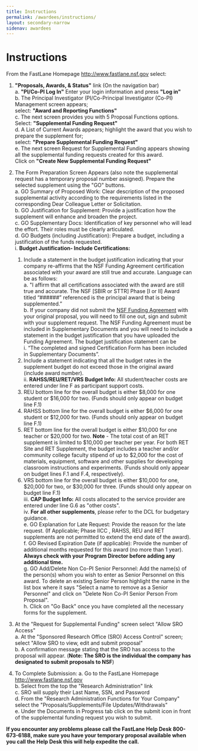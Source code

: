 ```yaml
---
title: Instructions
permalink: /awardees/instructions/
layout: secondary-narrow
sidenav: awardees
---
```

# Instructions

From the FastLane Homepage http://www.fastlane.nsf.gov select:

1. **"Proposals, Awards, & Status"** link (On the navigation bar)  
  a. **"PI/Co-PI Log In"** Enter your login information and press **"Log in"**  
    b. The Principal Investigator (PI/Co-Principal Investigator (Co-PI) Management screen appears;   
    select: **"Award and Reporting Functions"**  
    c. The next screen provides you with 5 Proposal Functions options.
Select: **"Supplemental Funding Request"**  
    d. A List of Current Awards appears; highlight the award that you wish to prepare the supplement for;   
    select: **"Prepare Supplemental Funding Request"**    
    e. The next screen Request for Supplemental Funding appears showing all the supplemental funding requests created for this award.  
    Click on **"Create New Supplemental Funding Request"**    

2. The Form Preparation Screen Appears (also note the supplemental request has a temporary proposal number assigned). Prepare the selected supplement using the "GO" buttons.  
  a. GO Summary of Proposed Work: Clear description of the proposed supplemental activity according to the requirements listed in the corresponding Dear Colleague Letter or Solicitation.  
  b. GO Justification for Supplement: Provide a justification how the supplement will enhance and broaden the project.  
  c. GO Supplementary Docs: Identification of key personnel who will lead the effort. Their roles must be clearly articulated.  
  d. GO Budgets (including Justification): Prepare a budget, including a justification of the funds requested.  
      i. **Budget Justification- Include Certifications:**  
      1. Include a statement in the budget justification indicating that your company re-affirms that the NSF Funding Agreement certification associated with your award are still true and accurate. Language can be as follows:  
        a. "I affirm that all certifications associated with the award are still true and accurate. The NSF [SBIR or STTR] Phase [I or II] Award titled “######” referenced is the principal award that is being supplemented.”     
        b. If your company did not submit the [NSF Funding Agreement]({{site.baseurl}}/assets/files/awardees/SBIR_STTR_Funding_Agreement.pdf) with your original proposal, you will need to fill one out, sign and submit with your supplement request.  The NSF Funding Agreement must be included in Supplementary Documents and you will need to include a statement in the budget justification that you have uploaded the Funding Agreement.  The budget justification statement can be  
             i. “The completed and signed Certification Form has been included in Supplementary Documents”.  
      2. Include a statement indicating that all the budget rates in the supplement budget do not exceed those in the original award (include award number).  
    ii. **RAHSS/REU/RET/VRS Budget Info:** All student/teacher costs are entered under line F as participant support costs.
      1. REU bottom line for the overall budget is either $8,000 for one student or $16,000 for two. (Funds should only appear on budget line F.1)  
      2. RAHSS bottom line for the overall budget is either $6,000 for one student or $12,000 for two. (Funds should only appear on budget line F.1)  
      3. RET bottom line for the overall budget is either $10,000 for one teacher or $20,000 for two. **Note** - The total cost of an RET supplement is limited to $10,000 per teacher per year.  For both RET Site and RET Supplement, the budget includes a teacher and/or community college faculty stipend of up to $2,000 for the cost of materials, equipment, software and other supplies for developing classroom instructions and experiments. (Funds should only appear on budget lines F.1 and F.4, respectively).  
      4. VRS bottom line for the overall budget is either $10,000 for one, $20,000 for two, or $30,000 for three. (Funds should only appear on budget line F.1)  
    iii. **CAP Budget Info:** All costs allocated to the service provider are entered under line G.6 as "other costs".  
    iv. **For all other supplements**, please refer to the DCL for budgetary guidance.  
  e. GO Explanation for Late Request: Provide the reason for the late request. (If Applicable; Phase IICC , RAHSS, REU and RET supplements are not permitted to extend the end date of the award).  
  f. GO Revised Expiration Date (if applicable): Provide the number of additional months requested for this award (no more than 1 year). **Always check with your Program Director before adding any additional time.**  
  g. GO Add/Delete Non Co-PI Senior Personnel: Add the name(s) of the person(s) whom you wish to enter as Senior Personnel on this award. To delete an existing Senior Person highlight the name in the list box where it says "Select a name to remove as a Senior Personnel" and click on "Delete Non Co-PI Senior Person From Proposal".  
  h. Click on "Go Back" once you have completed all the necessary forms for the supplement.  

3. At the "Request for Supplemental Funding" screen select "Allow SRO Access"  
  a. At the "Sponsored Research Office (SRO) Access Control" screen; select "Allow SRO to view, edit and submit proposal"  
  b. A confirmation message stating that the SRO has access to the proposal will appear. (**Note: The SRO is the individual the company has designated to submit proposals to NSF**)  

4. To Complete Submission:
  a. Go to the FastLane Homepage http://www.fastlane.nsf.gov  
  b. Select from the top the "Research Administration" link  
  c. SRO will supply their Last Name, SSN, and Password  
  d. From the "Research Administration Functions for Your Company" select the "Proposals/Supplements/File Updates/Withdrawals"  
  e. Under the Documents in Progress tab click on the submit icon in front of the supplemental funding request you wish to submit.  

**If you encounter any problems please call the FastLane Help Desk 800-673-6188, make sure you have your temporary proposal available when you call the Help Desk this will help expedite the call.**
